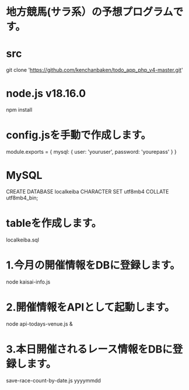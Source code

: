 # 地方競馬(サラ系）の予想プログラムです。
# src
git clone 'https://github.com/kenchanbaken/todo_app_php_v4-master.git'
# node.js v18.16.0
npm install
# config.jsを手動で作成します。
module.exports = {
  mysql: {
    user: 'youruser',
    password: 'yourepass'
  }
}
# MySQL
CREATE DATABASE localkeiba CHARACTER SET utf8mb4 COLLATE utf8mb4_bin;

# tableを作成します。
localkeiba.sql
# 1.今月の開催情報をDBに登録します。
node kaisai-info.js
# 2.開催情報をAPIとして起動します。
node api-todays-venue.js &
# 3.本日開催されるレース情報をDBに登録します。
save-race-count-by-date.js yyyymmdd


